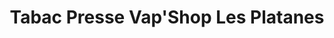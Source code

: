 ---
title: "Tabac Presse Vap'Shop Les Platanes"
url: /la-peyrade/tabac-presse-vapshop-les-platanes/
shop: marchand de journaux
---